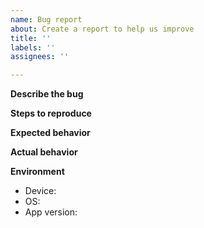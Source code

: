 ```yaml
---
name: Bug report
about: Create a report to help us improve
title: ''
labels: ''
assignees: ''

---
```


**Describe the bug**


**Steps to reproduce**

   
**Expected behavior**


**Actual behavior**


**Environment**
- Device:
- OS:
- App version:

